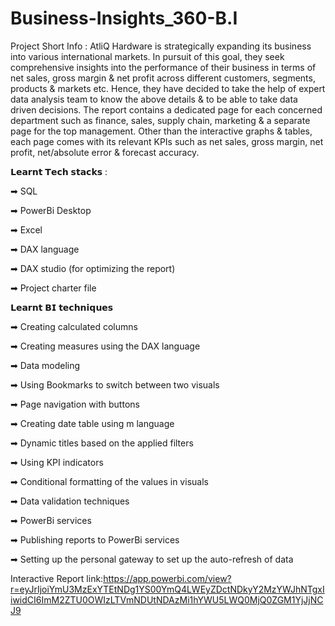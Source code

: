 # Business-Insights_360-B.I

Project Short Info :
AtliQ Hardware is strategically expanding its business into various international markets. In pursuit of this goal, they seek comprehensive insights into the performance of their business in terms of net sales, gross margin & net profit across different customers, segments, products & markets etc. Hence, they have decided to take the help of expert data analysis team to know the above details & to be able to take data driven decisions.
The report contains a dedicated page for each concerned department such as finance, sales, supply chain, marketing & a separate page for the top management. Other than the interactive graphs & tables, each page comes with its relevant KPIs such as net sales, gross margin, net profit, net/absolute error & forecast accuracy.

𝗟𝗲𝗮𝗿𝗻𝘁 𝗧𝗲𝗰𝗵 𝘀𝘁𝗮𝗰𝗸𝘀 :

➡ SQL

➡ PowerBi Desktop

➡ Excel

➡ DAX language

➡ DAX studio (for optimizing the report)

➡ Project charter file


𝗟𝗲𝗮𝗿𝗻𝘁 𝗕𝗜 𝘁𝗲𝗰𝗵𝗻𝗶𝗾𝘂𝗲𝘀

➡ Creating calculated columns

➡ Creating measures using the DAX language

➡ Data modeling

➡ Using Bookmarks to switch between two visuals

➡ Page navigation with buttons

➡ Creating date table using m language

➡ Dynamic titles based on the applied filters

➡ Using KPI indicators

➡ Conditional formatting of the values in visuals

➡ Data validation techniques

➡ PowerBi services

➡ Publishing reports to PowerBi services

➡ Setting up the personal gateway to set up the auto-refresh of data

Interactive Report link:https://app.powerbi.com/view?r=eyJrIjoiYmU3MzExYTEtNDg1YS00YmQ4LWEyZDctNDkyY2MzYWJhNTgxIiwidCI6ImM2ZTU0OWIzLTVmNDUtNDAzMi1hYWU5LWQ0MjQ0ZGM1YjJjNCJ9
